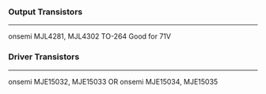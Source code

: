 ### Output Transistors
---
onsemi MJL4281, MJL4302 
TO-264
Good for 71V

### Driver Transistors
---
onsemi MJE15032, MJE15033
OR
onsemi MJE15034, MJE15035